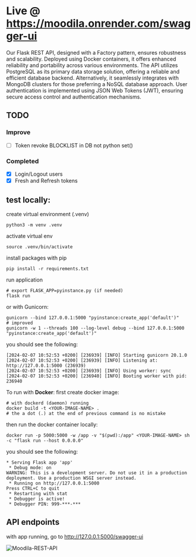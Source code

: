 
# Live @ https://moodila.onrender.com/swagger-ui

Our Flask REST API, designed with a Factory pattern, ensures robustness and scalability. Deployed using Docker containers, it offers enhanced reliability and portability across various environments. The API utilizes PostgreSQL as its primary data storage solution, offering a reliable and efficient database backend. Alternatively, it seamlessly integrates with MongoDB clusters for those preferring a NoSQL database approach. User authentication is implemented using JSON Web Tokens (JWT), ensuring secure access control and authentication mechanisms.

## TODO

### Improve
- [ ] Token revoke BLOCKLIST in DB not python set()

### Completed
- [x] Login/Logout users
- [x] Fresh and Refresh tokens

## test locally:

create virtual environment (.venv) 
```
python3 -m venv .venv
```

activate virtual env
```
source .venv/bin/activate
```

install packages with pip
```
pip install -r requirements.txt
```

run application
```
# export FLASK_APP=pyinstance.py (if needed)
flask run
```
or with Gunicorn:
```
gunicorn --bind 127.0.0.1:5000 "pyinstance:create_app('default')"
# improved
gunicorn -w 1 --threads 100 --log-level debug --bind 127.0.0.1:5000 "pyinstance:create_app('default')"
```
you should see the following:
```
[2024-02-07 10:52:53 +0200] [236939] [INFO] Starting gunicorn 20.1.0
[2024-02-07 10:52:53 +0200] [236939] [INFO] Listening at: http://127.0.0.1:5000 (236939)
[2024-02-07 10:52:53 +0200] [236939] [INFO] Using worker: sync
[2024-02-07 10:52:53 +0200] [236940] [INFO] Booting worker with pid: 236940
```
To run with **Docker**:
first create docker image:
```
# with dockerd (daemon) running
docker build -t <YOUR-IMAGE-NAME> .
# the a dot (.) at the end of previous command is no mistake
```

then run the docker container locally:
```
docker run -p 5000:5000 -w /app -v "$(pwd):/app" <YOUR-IMAGE-NAME> sh -c "flask run --host 0.0.0.0"
```
you should see the following:
```
* Serving Flask app 'app'
 * Debug mode: on
WARNING: This is a development server. Do not use it in a production deployment. Use a production WSGI server instead.
 * Running on http://127.0.0.1:5000
Press CTRL+C to quit
 * Restarting with stat
 * Debugger is active!
 * Debugger PIN: 999-***-***
```
## API endpoints
with app running, go to http://127.0.0.1:5000/swagger-ui

![Moodila-REST-API](https://github.com/westoleaboat/Moodila-RestAPI/assets/68698872/764e2a46-7c07-420f-ace2-0d3e14c884b4)
